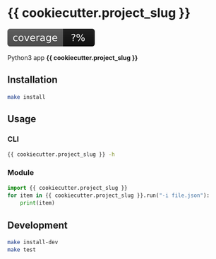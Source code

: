 # {{ cookiecutter.project_slug }}

![](coverage.svg)

Python3 app **{{ cookiecutter.project_slug }}**


## Installation

```bash
make install
```

## Usage

### CLI
```bash
{{ cookiecutter.project_slug }} -h
```

### Module
```py
import {{ cookiecutter.project_slug }}
for item in {{ cookiecutter.project_slug }}.run("-i file.json"):
    print(item)
```

## Development

```bash
make install-dev
make test
```
